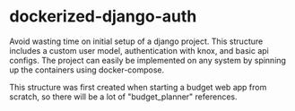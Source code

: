 # dockerized-django-auth
Avoid wasting time on initial setup of a django project. This structure includes a custom user model, authentication with knox, and basic api configs. The project can easily be implemented on any system by spinning up the containers using docker-compose.

This structure was first created when starting a budget web app from scratch, so there will be a lot of "budget_planner" references.
